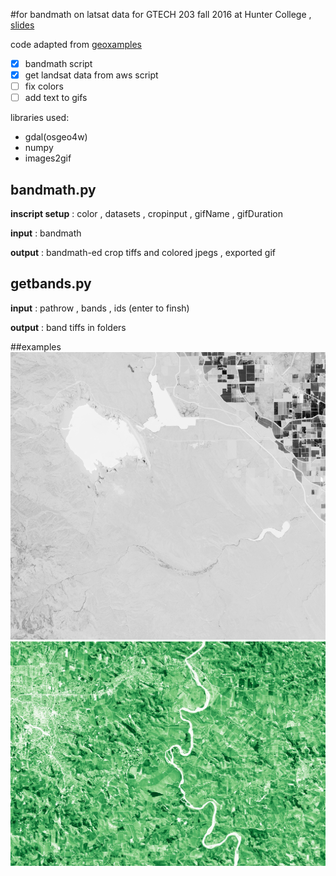 #for bandmath on latsat data
for GTECH 203 fall 2016 at Hunter College , [slides](https://github.com/zhik/bandmath/raw/master/slides.pdf)

code adapted from [geoxamples](http://geoexamples.blogspot.com/2012/12/raster-calculations-with-gdal-and-numpy.html)


- [x] bandmath script
- [x] get landsat data from aws script
- [ ] fix colors 
- [ ] add text to gifs

libraries used:
* gdal(osgeo4w)
* numpy
* images2gif

## bandmath.py 
**inscript setup** : color , datasets , cropinput , gifName , gifDuration

**input** : bandmath

**output** : bandmath-ed crop tiffs and colored jpegs , exported gif

## getbands.py 
**input** : pathrow , bands , ids (enter to finsh)

**output** : band tiffs in folders

##examples
![colorless](https://github.com/zhik/bandmath/raw/master/examples/colorless.gif)
![farm](https://github.com/zhik/bandmath/raw/master/examples/farm.gif)
